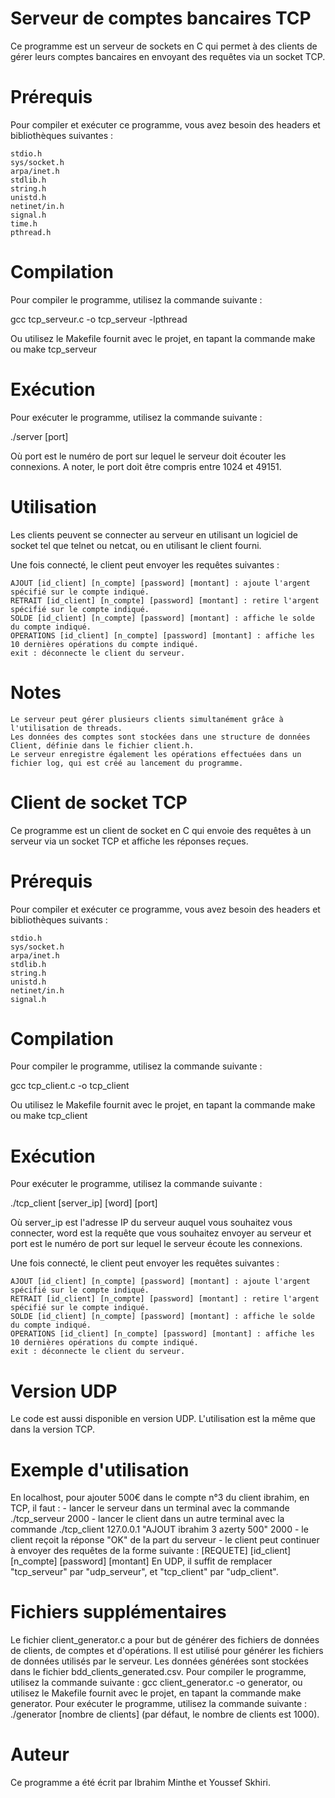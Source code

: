 # Serveur de comptes bancaires TCP

Ce programme est un serveur de sockets en C qui permet à des clients de gérer leurs comptes bancaires en envoyant des requêtes via un socket TCP.

# Prérequis

Pour compiler et exécuter ce programme, vous avez besoin des headers et bibliothèques suivantes :

    stdio.h
    sys/socket.h
    arpa/inet.h
    stdlib.h
    string.h
    unistd.h
    netinet/in.h
    signal.h
    time.h
    pthread.h

# Compilation

Pour compiler le programme, utilisez la commande suivante :

gcc tcp_serveur.c -o tcp_serveur -lpthread

Ou utilisez le Makefile fournit avec le projet, en tapant la commande make ou make tcp_serveur

# Exécution

Pour exécuter le programme, utilisez la commande suivante :

./server [port]

Où port est le numéro de port sur lequel le serveur doit écouter les connexions. A noter, le port doit être compris entre 1024 et 49151.

# Utilisation

Les clients peuvent se connecter au serveur en utilisant un logiciel de socket tel que telnet ou netcat, ou en utilisant le client fourni.

Une fois connecté, le client peut envoyer les requêtes suivantes :

    AJOUT [id_client] [n_compte] [password] [montant] : ajoute l'argent spécifié sur le compte indiqué.
    RETRAIT [id_client] [n_compte] [password] [montant] : retire l'argent spécifié sur le compte indiqué.
    SOLDE [id_client] [n_compte] [password] [montant] : affiche le solde du compte indiqué.
    OPERATIONS [id_client] [n_compte] [password] [montant] : affiche les 10 dernières opérations du compte indiqué.
    exit : déconnecte le client du serveur.

# Notes

    Le serveur peut gérer plusieurs clients simultanément grâce à l'utilisation de threads.
    Les données des comptes sont stockées dans une structure de données Client, définie dans le fichier client.h.
    Le serveur enregistre également les opérations effectuées dans un fichier log, qui est créé au lancement du programme.


# Client de socket TCP

Ce programme est un client de socket en C qui envoie des requêtes à un serveur via un socket TCP et affiche les réponses reçues.

# Prérequis

Pour compiler et exécuter ce programme, vous avez besoin des headers et bibliothèques suivants :

    stdio.h
    sys/socket.h
    arpa/inet.h
    stdlib.h
    string.h
    unistd.h
    netinet/in.h
    signal.h

# Compilation

Pour compiler le programme, utilisez la commande suivante :

gcc tcp_client.c -o tcp_client

Ou utilisez le Makefile fournit avec le projet, en tapant la commande make ou make tcp_client


# Exécution

Pour exécuter le programme, utilisez la commande suivante :

./tcp_client [server_ip] [word] [port]

Où server_ip est l'adresse IP du serveur auquel vous souhaitez vous connecter, word est la requête que vous souhaitez envoyer au serveur et port est le numéro de port sur lequel le serveur écoute les connexions.

Une fois connecté, le client peut envoyer les requêtes suivantes :

    AJOUT [id_client] [n_compte] [password] [montant] : ajoute l'argent spécifié sur le compte indiqué.
    RETRAIT [id_client] [n_compte] [password] [montant] : retire l'argent spécifié sur le compte indiqué.
    SOLDE [id_client] [n_compte] [password] [montant] : affiche le solde du compte indiqué.
    OPERATIONS [id_client] [n_compte] [password] [montant] : affiche les 10 dernières opérations du compte indiqué.
    exit : déconnecte le client du serveur.

# Version UDP

Le code est aussi disponible en version UDP. L'utilisation est la même que dans la version TCP.


# Exemple d'utilisation

En localhost, pour ajouter 500€ dans le compte n°3 du client ibrahim, en TCP, il faut :
    - lancer le serveur dans un terminal avec la commande ./tcp_serveur 2000
    - lancer le client dans un autre terminal avec la commande ./tcp_client 127.0.0.1 "AJOUT ibrahim 3 azerty 500" 2000
    - le client reçoit la réponse "OK" de la part du serveur
    - le client peut continuer à envoyer des requêtes de la forme suivante : [REQUETE] [id_client] [n_compte] [password] [montant]
En UDP, il suffit de remplacer "tcp_serveur" par "udp_serveur", et "tcp_client" par "udp_client".

# Fichiers supplémentaires

Le fichier client_generator.c a pour but de générer des fichiers de données de clients, de comptes et d'opérations. Il est utilisé pour générer les fichiers de données utilisés par le serveur. Les données générées sont stockées dans
le fichier bdd_clients_generated.csv.
Pour compiler le programme, utilisez la commande suivante : gcc client_generator.c -o generator, ou utilisez le Makefile fournit avec le projet, en tapant la commande make generator.
Pour exécuter le programme, utilisez la commande suivante : ./generator [nombre de clients] (par défaut, le nombre de clients est 1000).

# Auteur

Ce programme a été écrit par Ibrahim Minthe et Youssef Skhiri.

